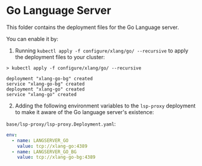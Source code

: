 # Go Language Server

This folder contains the deployment files for the Go Language server.

You can enable it by:

1. Running `kubectl apply -f configure/xlang/go/ --recursive` to apply the deployment files to your cluster:

```shell
> kubectl apply -f configure/xlang/go/ --recursive

deployment "xlang-go-bg" created
service "xlang-go-bg" created
deployment "xlang-go" created
service "xlang-go" created
```

2. Adding the following environment variables to the `lsp-proxy` deployment to make it aware of the
   Go language server's existence:

`base/lsp-proxy/lsp-proxy.Deployment.yaml`:

```yaml
env:
  - name: LANGSERVER_GO
    value: tcp://xlang-go:4389
  - name: LANGSERVER_GO_BG
    value: tcp://xlang-go-bg:4389
```
